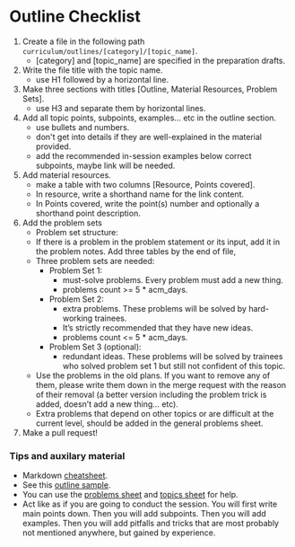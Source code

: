 # Outline Checklist

1. Create a file in the following path `curriculum/outlines/[category]/[topic_name]`.
    - [category] and [topic_name] are specified in the preparation drafts.
2. Write the file title with the topic name.
    - use H1 followed by a horizontal line.
3. Make three sections with titles [Outline, Material Resources, Problem Sets].
    - use H3 and separate them by horizontal lines.
4. Add all topic points, subpoints, examples... etc in the outline section.
    - use bullets and numbers.
    - don't get into details if they are well-explained in the material provided.
    - add the recommended in-session examples below correct subpoints, maybe link will be needed.
5. Add material resources.
    - make a table with two columns [Resource, Points covered].
    - In resource, write a shorthand name for the link content.
    - In Points covered, write the point(s) number and optionally a shorthand point description.
6. Add the problem sets
    - Problem set structure:
    - If there is a problem in the problem statement or its input, add it in the problem notes.
    Add three tables by the end of file, 
    - Three problem sets are needed:
        - Problem Set 1: 
            - must-solve problems. Every problem must add a new thing. 
            - problems count >= 5 * acm_days.
        - Problem Set 2:
            - extra problems. These problems will be solved by hard-working trainees.
            - It’s strictly recommended that they have new ideas.
            - problems count <= 5 * acm_days.
        - Problem Set 3 (optional): 
            - redundant ideas. These problems will be solved by trainees who solved problem set 1 but still not confident of this topic.
     - Use the problems in the old plans. If you want to remove any of them, please write them down in the merge request with the reason of their removal (a better version including the problem trick is added, doesn’t add a new thing… etc).
     - Extra problems that depend on other topics or are difficult at the current level, should be added in the general problems sheet.
7. Make a pull request!

### Tips and auxilary material
- Markdown [cheatsheet](https://github.com/adam-p/markdown-here/wiki/Markdown-Cheatsheet).
- See this [outline sample](https://github.com/AhmadElsagheer/Competitive-programming-library/blob/master/curriculum/outlines/data_structures/linear_ds.md).
- You can use the [problems sheet](https://docs.google.com/spreadsheets/d/1blSbPr1pAFZSzlAi2IVdTeytz2yO7Ejx9SeQWOSxY0w/edit#gid=1542041463) and [topics sheet](https://docs.google.com/spreadsheets/d/1tLEm58_2bQgM7qhATSjN0fGbdLLtaOCjUFnTGniHbjI/edit#gid=0) for help.
- Act like as if you are going to conduct the session. You will first write main points down. Then you will add subpoints. Then you will add examples. Then you will add pitfalls and tricks that are most probably not mentioned anywhere, but gained by experience.

